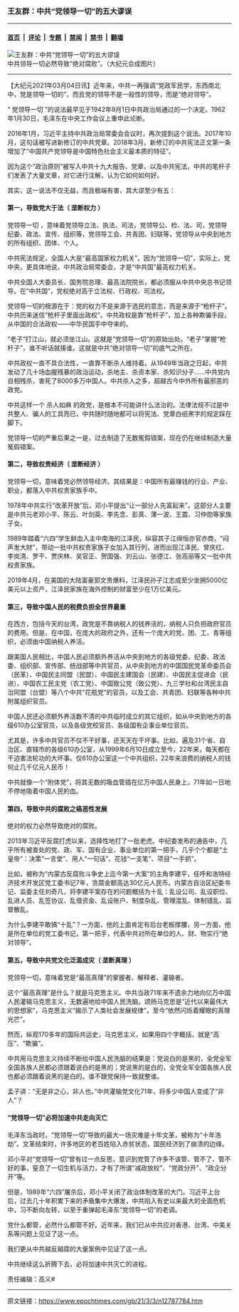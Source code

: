 ### 王友群：中共“党领导一切”的五大谬误

---

#### [首页](../../../..?n12787784) &nbsp;|&nbsp; [评论](../../../../../epoch-comment?n12787784) &nbsp;|&nbsp; [专题](../../../../../epoch-special?n12787784) &nbsp;|&nbsp; [禁闻](../../../../../epoch-news?n12787784) &nbsp;|&nbsp; [禁书](../../../../../books?n12787784) &nbsp;|&nbsp; [翻墙](https://github.com/gfw-breaker/nogfw/blob/master/README.md?n12787784)


<div><img alt="王友群：中共“党领导一切”的五大谬误" class="attachment-djy_600_400 size-djy_600_400 wp-post-image" src="https://i.epochtimes.com/assets/uploads/2021/03/2020-08-17_145852-1-600x400.jpg"/>
<div class="caption">
 中共领导一切必然导致“绝对腐败”。（大纪元合成图片）
</div></div><hr/><div class="post_content" id="artbody" itemprop="articleBody">
 <!-- article content begin -->
 <p>
  【大纪元2021年03月04日讯】近年来，中共一再强调“党政军民学，东西南北中，党是领导一切的”，而且党的领导不是一般性的领导，而是“绝对领导”。
 </p>
 <p>
  “
  <ok href="https://www.epochtimes.com/gb/tag/%E5%85%9A%E9%A2%86%E5%AF%BC%E4%B8%80%E5%88%87.html">
   党领导一切
  </ok>
  ”的说法最早见于1942年9月1日中共政治局通过的一个决定。1962年1月30日，毛泽东在中央工作会议上重申此论断。
 </p>
 <p>
  2016年1月，习近平主持中共政治局常委会会议时，再次提到这个说法。2017年10月，这句话被写进新修订的中共党章。2018年3月，新修订的中共宪法正文第一条增加了“中国共产党领导是中国特色社会主义最本质的特征”。
 </p>
 <p>
  因为这个“政治原则”被写入中共十九大报告、党章，以及中共宪法，中共的笔杆子们发表了大量文章，对它进行注解，认为它如何如何好。
 </p>
 <p>
  其实，这一说法不仅无益，而且极端有害，其大谬至少有五：
 </p>
 <h4>
  第一，导致党大于法（
  <ok href="https://www.epochtimes.com/gb/tag/%E5%9E%84%E6%96%AD%E6%9D%83%E5%8A%9B.html">
   垄断权力
  </ok>
  ）
 </h4>
 <p>
  <ok href="https://www.epochtimes.com/gb/tag/%E5%85%9A%E9%A2%86%E5%AF%BC%E4%B8%80%E5%88%87.html">
   党领导一切
  </ok>
  ，意味着党领导立法、执法、司法，党领导公、检、法、司，党领导纪委、政法、宣传、组织等，党领导工会、共青团、妇联等，党领导从中央到地方的所有组织、团体、个人。
 </p>
 <p>
  中共宪法规定，全国人大是“最高国家权力机关”。因为“党领导一切”，实际上，党中央，更具体地说，中共政治局常委会，才是“中共国”最高权力机关。
 </p>
 <p>
  中共全国人大委员长、国务院总理、最高法院院长，都必须服从中共中央总书记领导。在“中共国”，党权绝对高于立法权、行政权、司法权。
 </p>
 <p>
  党领导一切的根源在于：党的权力不是来源于选民的意志，而是来源于“枪杆子”。中共历来迷信“枪杆子里面出政权”。中共政权是靠“枪杆子”，加上各种欺骗手段，从中国的合法政权——中华民国手中夺来的。
 </p>
 <p>
  “老子”打江山，就必须坐江山。这就是“党领导一切”的原始出处。“老子”掌握“枪杆子”，谁不听话就揍谁。这就是中共“绝对领导一切”的底气之所在。
 </p>
 <p>
  中共政权一直不具合法性，一直靠不断杀人维持着。从1949年当政之日起，中共发动了几十场血腥残暴的政治运动，杀地主、杀资本家、杀知识分子……中共党内自相残杀，害死了8000多万中国人。中共杀人之多，超越古今中外所有最邪恶的政党。
 </p>
 <p>
  中共这样一个
  <ok href="https://www.epochtimes.com/gb/tag/%E6%9D%80%E4%BA%BA%E5%A6%82%E9%BA%BB.html">
   杀人如麻
  </ok>
  的政党，是根本不可能讲什么法治的。法律法规不过是中共整人、骗人的工具而已，中共随时随地都可以将宪法、党章白纸黑字的规定踩在脚下。
 </p>
 <p>
  党领导一切的严重后果之一是，过去制造了无数冤假错案，现在仍在继续制造大量冤假错案。
 </p>
 <h4>
  第二，导致权贵经济（
  <ok href="https://www.epochtimes.com/gb/tag/%E5%9E%84%E6%96%AD%E7%BB%8F%E6%B5%8E.html">
   垄断经济
  </ok>
  ）
 </h4>
 <p>
  党领导一切，意味着党必然领导经济。其结果是：中国所有最赚钱的行业、产业、职业，都落入中共权贵家族手中。
 </p>
 <p>
  1978年中共实行“改革开放”后，邓小平提出“让一部分人先富起来”。这部分人主要是中共元老邓小平、陈云、叶剑英、李先念、彭真、薄一波、王震、习仲勋等家族子女。
 </p>
 <p>
  1989年踏着“六四”学生鲜血入主中南海的江泽民，纵容其子江绵恒亦官亦商，“闷声发大财”，带动一批中共权贵家族子女加入其行列，进而出现江泽民、曾庆红、李岚清、罗干、贾庆林、吴官正、贺国强、刘云山、张德江、张高丽等又一批中共权贵家族。
 </p>
 <p>
  2019年4月，在美国的大陆富豪郭文贵爆料，江泽民孙子江志成至少坐拥5000亿美元以上资产，江泽民家族在海外控制的财富至少在1万亿美元。
 </p>
 <h4>
  第三，导致中国人民的税费负担全世界最重
 </h4>
 <p>
  在西方，包括今天的台湾，政党是不靠纳税人的钱养活的，纳税人只负担政府官员的费用。但是，在中国，在庞大的政府之外，还有一个庞大的党、团、工、青等组织，必须由中国纳税人养活。
 </p>
 <p>
  跟美国人民相比，中国人民必须额外养活从中央到地方的各级党委、纪委、政法委、组织部、宣传部、统战部等中共官员，从中央到地方的中国国民党革命委员会（民革）、中国民主同盟（民盟）、中国民主建国会（民建）、中国民主促进会（民进）、中国农工民主党（农工党）、中国致公党（致公党）、九三学社和台湾民主自治同盟（台盟）等八个中共“花瓶党”的官员，以及工会、共青团、妇联等各种中共附属组织官员。
 </p>
 <p>
  中国人民还必须额外养活数不清的中共临时成立的其它组织，如从中央到地方的各级610办公室官员，以及各级党校官员、各级国有企事业单位官员。
 </p>
 <p>
  尤其是，许多中共官员不仅不干好事，还天天在干坏事。比如，遍及31个省、自治区、直辖市的各级610办公室，从1999年6月10日成立至今，22年来，每天都在干迫害法轮功的大坏事。仅610办公室这一个中共组织，22年来浪费的纳税人的钱何止几千亿元人民币！
 </p>
 <p>
  中共就像一个“附体党”，将其无数的吸血管插在亿万中国人民身上，71年如一日地不停地吸着中国人民的血。
 </p>
 <h4>
  第四，导致中共的腐败之癌恶性发展
 </h4>
 <p>
  绝对的权力必然导致绝对的腐败。
 </p>
 <p>
  2013年习近平反腐打虎以来，选择性地打了一批老虎。中纪委发布的通告中，几乎所有被查处的党、政、军、国有企业、事业单位的第一把手，几乎个个都是“土皇帝”：决策“一言堂”、用人“一句话”、花钱“一支笔”、项目“一手抓”。
 </p>
 <p>
  比如，被称为“内蒙古反腐败斗争史上迄今第一大案”的主角李建平，任呼和浩特经济技术开发区党工委书记7年，贪腐金额高达30亿元人民币。内蒙古自治区纪委书记、监委主任刘奇凡，将李建平案存在的问题概括为十乱：乱设公司、乱设职位、乱进人员、乱签协议、乱借资金、乱设账户、制度杂乱、管理混乱、体制错乱、监督散乱。
 </p>
 <p>
  为什么李建平敢搞“十乱”？一方面，他的上面肯定有后台老板撑腰，另一方面，他是所在单位的党工委书记，第一把手，代表中共对所在单位的人、财、物实行“绝对领导”。
 </p>
 <h4>
  第五，导致中共党文化泛滥成灾（
  <ok href="https://www.epochtimes.com/gb/tag/%E5%9E%84%E6%96%AD%E7%9C%9F%E7%90%86.html">
   垄断真理
  </ok>
  ）
 </h4>
 <p>
  党领导一切，意味着党是“最高真理”的掌握者、解释者、灌输者。
 </p>
 <p>
  这个“最高真理”是什么？就是马克思主义。中共当政71年来不遗余力地向亿万中国人民灌输马克思主义，无数遍地给中国人民洗脑。颂扬马克思是“近代以来最伟大的思想家”，马克思主义“揭示了人类社会发展规律”，至今“依然闪烁着耀眼的真理光芒”。
 </p>
 <p>
  然而，纵观170多年的国际共运史，马克思主义，如果用四个字概括，就是“高压”、“欺骗”。
 </p>
 <p>
  中共用马克思主义持续不断给中国人民洗脑的结果是：党说白的是黑的，全党全军全国各族人民都必须跟着说白的是黑的；党说黑的是白的，全党全军全国各族人民也都必须跟着说黑的是白的。谁不跟党保持一致就整谁。
 </p>
 <p>
  孟子讲：“无是非之心，非人也。”中共灌输党文化71年，将多少中国人变成了“非人”？
 </p>
 <h4>
  “党领导一切”必将加速中共走向灭亡
 </h4>
 <p>
  毛泽东当政时，“党领导一切”导致的最大一场灾难是十年文革，被称为“十年浩劫”。文革结束时，许多地区的老百姓陷入赤贫状态，国民经济到了崩溃的边缘。
 </p>
 <p>
  邓小平对“党领导一切”曾有过一点反思，意识到党管了许多不该管、管不了、管不好的事，窒息了一切生机与活力，才有了所谓“减政放权”、“党政分开”、“政企分开”等。
 </p>
 <p>
  但是，1989年“六四”屠杀后，邓小平关闭了政治体制改革的大门。习近平上台后，过去几十年积累下来的矛盾集中大爆发，中共陷入有史以来最大的全面危机中，习不断向左转，以至于重弹起毛泽东“党领导一切”的老调。
 </p>
 <p>
  党什么都管，必然什么都管不好。近年来，我们已从中共应对香港、台湾、中美关系等问题上见证了这一点。
 </p>
 <p>
  我们更从中共越反越腐的大量案例中见证了这一点。
 </p>
 <p>
  中共继续这么折腾下去，必将加速中共灭亡的进程。
 </p>
 <p>
  责任编辑：高义#
 </p>
 <!-- article content end -->
 <div id="below_article_ad">
 </div>
</div>


---

原文链接：https://www.epochtimes.com/gb/21/3/3/n12787784.htm
